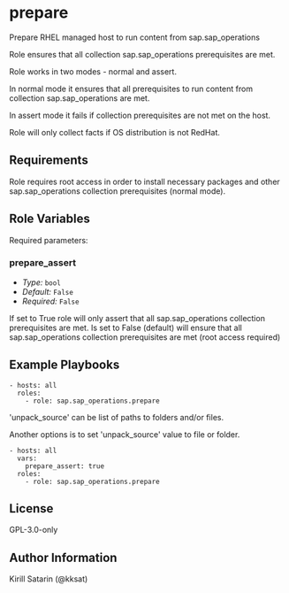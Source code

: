 # prepare

Prepare RHEL managed host to run content from sap.sap_operations

Role ensures that all collection sap.sap_operations prerequisites are met.

Role works in two modes - normal and assert.

In normal mode it ensures that all prerequisites to run content from collection sap.sap_operations are met.

In assert mode it fails if collection prerequisites are not met on the host.

Role will only collect facts if OS distribution is not RedHat.

## Requirements

Role requires root access in order to install necessary packages and other sap.sap_operations collection prerequisites (normal mode).



<!-- BEGIN: Role Input Parameters -->

## Role Variables

Required parameters:

### prepare_assert

- _Type:_ `bool`
- _Default:_ `False`
- _Required:_ `False`

If set to True role will only assert that all sap.sap_operations collection prerequisites are met.
Is set to False (default) will ensure that all sap.sap_operations collection prerequisites are met (root access required)

<!-- END: Role Input Parameters -->

## Example Playbooks

```ansible
- hosts: all
  roles:
    - role: sap.sap_operations.prepare
```

'unpack_source' can be list of paths to folders and/or files.

Another options is to set 'unpack_source' value to file or folder.

```ansible
- hosts: all
  vars:
    prepare_assert: true
  roles:
    - role: sap.sap_operations.prepare
```

## License

GPL-3.0-only

## Author Information

Kirill Satarin (@kksat)
